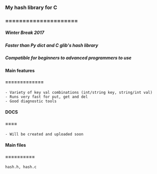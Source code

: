 ### My hash library for C
### =====================
##### Winter Break 2017

##### Faster than Py dict and C glib's hash library
##### Compatible for beginners to advanced programmers to use

#### Main features
#### =============
	- Variety of key val combinations (int/string key, string/int val)
	- Runs very fast for put, get and del
	- Good diagnostic tools

#### DOCS
#### ====
	- Will be created and uploaded soon

#### Main files
#### ==========
	hash.h, hash.c
